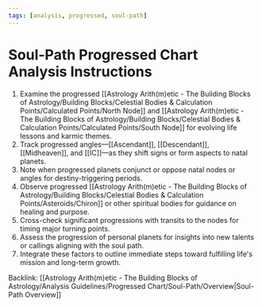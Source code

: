 ```yaml
---
tags: [analysis, progressed, soul-path]
---
```

# Soul-Path Progressed Chart Analysis Instructions

1. Examine the progressed [[Astrology Arith(m)etic - The Building Blocks of Astrology/Building Blocks/Celestial Bodies & Calculation Points/Calculated Points/North Node]] and [[Astrology Arith(m)etic - The Building Blocks of Astrology/Building Blocks/Celestial Bodies & Calculation Points/Calculated Points/South Node]] for evolving life lessons and karmic themes.
2. Track progressed angles—[[Ascendant]], [[Descendant]], [[Midheaven]], and [[IC]]—as they shift signs or form aspects to natal planets.
3. Note when progressed planets conjunct or oppose natal nodes or angles for destiny-triggering periods.
4. Observe progressed [[Astrology Arith(m)etic - The Building Blocks of Astrology/Building Blocks/Celestial Bodies & Calculation Points/Asteroids/Chiron]] or other spiritual bodies for guidance on healing and purpose.
5. Cross-check significant progressions with transits to the nodes for timing major turning points.
6. Assess the progression of personal planets for insights into new talents or callings aligning with the soul path.
7. Integrate these factors to outline immediate steps toward fulfilling life's mission and long-term growth.

Backlink: [[Astrology Arith(m)etic - The Building Blocks of Astrology/Analysis Guidelines/Progressed Chart/Soul-Path/Overview|Soul-Path Overview]]
